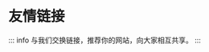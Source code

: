# 友情链接

::: info
与我们交换链接，推荐你的网站，向大家相互共享。
:::

<p></p>
<div class="grid grid-cols-1 md:grid-cols-2 gap-4">
    <ClientOnly>
        <Card href="https://tgnav.github.io/" target="_blank" img="https://tgnav.github.io/favicon.ico" title="TGNAV"
            details="Telegram 频道群组导航" />
        <Card href="https://hew666.github.io/pintree/" target="_blank"
            img="https://hew666.github.io/pintree/assets/favicon/favicon-32x32.png" title="Ken 的网站收藏"
            details="高效便捷的资源聚合平台" />
        <Card href="https://www.iyio.net/" target="_blank" img="https://www.iyio.net/favicon.ico" title="科学上网"
            details="分享科学上网教程的优质博客" />
        <Card href="https://xszn.org/" target="_blank" img="https://xszn.org/favicon.ico" title="行书指南"
            details="软件资源分享网站" />
        <Card href="https://022330.xyz/" target="_blank" img="https://022330.xyz/favicon.ico" title="23 导航"
            details="导航大全网站" />
    </ClientOnly>
</div>
